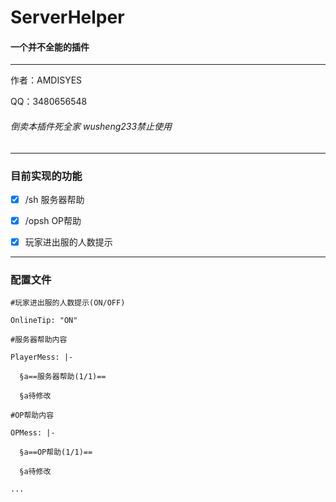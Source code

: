 # ServerHelper

#### 一个并不全能的插件

---

作者：AMDISYES  

QQ：3480656548  

###### 倒卖本插件死全家 wusheng233禁止使用

---

### 目前实现的功能

- [x] /sh 服务器帮助

- [x] /opsh OP帮助

- [x] 玩家进出服的人数提示

---

### 配置文件

```
#玩家进出服的人数提示(ON/OFF)

OnlineTip: "ON"

#服务器帮助内容

PlayerMess: |-

  §a==服务器帮助(1/1)==

  §a待修改

#OP帮助内容

OPMess: |-

  §a==OP帮助(1/1)==

  §a待修改

...
```

